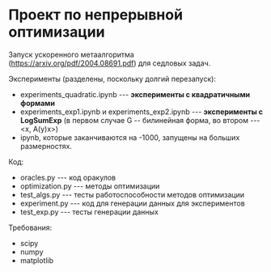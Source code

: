 # Проект по непрерывной оптимизации

Запуск ускоренного метаалгоритма (https://arxiv.org/pdf/2004.08691.pdf) для седловых задач.


Эксперименты (разделены, поскольку долгий перезапуск):

* experiments_quadratic.ipynb --- **эксперименты c квадратичными формами**
* experiments_exp1.ipynb и experiments_exp2.ipynb --- **эксперименты с LogSumExp** (в первом случае G -- билинейная форма, во втором --- <x, A(y)x>)
* ipynb, которые заканчиваются на -1000, запущены на больших размерностях.

Код:

* oracles.py --- код оракулов
* optimization.py --- методы оптимизации
* test_algs.py --- тесты работоспособности методов оптимизации
* experiment.py --- код для генерации данных для экспериментов
* test_exp.py --- тесты генерации данных


Требования:
* scipy
* numpy
* matplotlib
